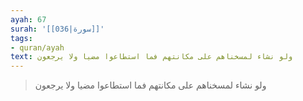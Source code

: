 ```yaml
---
ayah: 67
surah: '[[036|سورة]]'
tags:
- quran/ayah
text: ولو نشاء لمسخناهم على مكانتهم فما استطاعوا مضيا ولا يرجعون
---
```

> ولو نشاء لمسخناهم على مكانتهم فما استطاعوا مضيا ولا يرجعون
